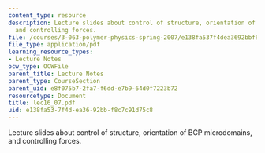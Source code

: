 ```yaml
---
content_type: resource
description: Lecture slides about control of structure, orientation of BCP microdomains,
  and controlling forces.
file: /courses/3-063-polymer-physics-spring-2007/e138fa537f4dea3692bbf8c7c91d75c8_lec16_07.pdf
file_type: application/pdf
learning_resource_types:
- Lecture Notes
ocw_type: OCWFile
parent_title: Lecture Notes
parent_type: CourseSection
parent_uid: e8f075b7-2fa7-f6dd-e7b9-64d0f7223b72
resourcetype: Document
title: lec16_07.pdf
uid: e138fa53-7f4d-ea36-92bb-f8c7c91d75c8
---
```

Lecture slides about control of structure, orientation of BCP microdomains, and controlling forces.


